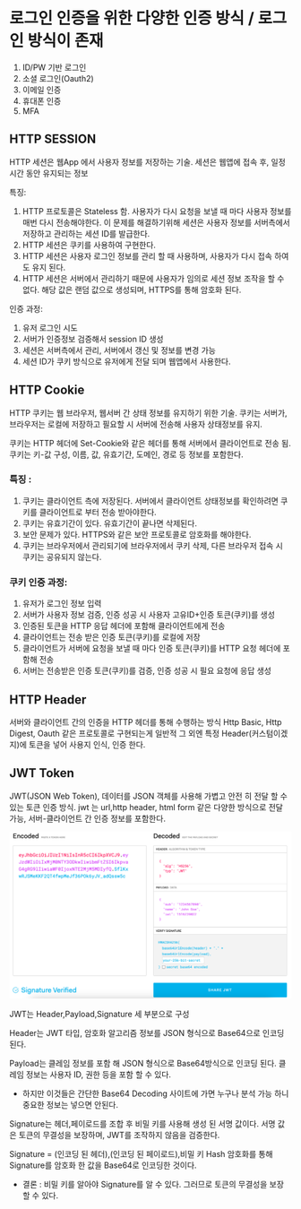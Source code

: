 # 로그인 인증을 위한 다양한 인증 방식 / 로그인 방식이 존재

1. ID/PW 기반 로그인
2. 소셜 로그인(Oauth2)
3. 이메일 인증
4. 휴대폰 인증
5. MFA


## HTTP SESSION

HTTP 세션은 웹App 에서 사용자 정보를 저장하는 기술.
세션은 웹앱에 접속 후, 일정 시간 동안 유지되는 정보

특징:
1. HTTP 프로토콜은 Stateless 함. 사용자가 다시 요청을 보낼 때 마다 사용자 정보를 매번 다시 전송해야한다. 이 문제를 해결하기위해 세션은 사용자 정보를 서버측에서 저장하고 관리하는 세션 ID를 발급한다.
2. HTTP 세션은 쿠키를 사용하여 구현한다.
3. HTTP 세션은 사용자 로그인 정보를 관리 할 때 사용하며, 사용자가 다시 접속 하여도 유지 된다.
4. HTTP 세션은 서버에서 관리하기 때문에 사용자가 임의로 세션 정보 조작을 할 수 없다. 해당 값은 랜덤 값으로 생성되며, HTTPS를 통해 암호화 된다.

인증 과정:
1. 유저 로그인 시도
2. 서버가 인증정보 검증해서 session ID 생성
3. 세션은 서버측에서 관리, 서버에서 갱신 및 정보를 변경 가능
4. 세션 ID가 쿠키 방식으로 유저에게 전달 되며 웹앱에서 사용한다.

## HTTP Cookie
HTTP 쿠키는 웹 브라우저, 웹서버 간 상태 정보를 유지하기 위한 기술.
쿠키는 서버가, 브라우저는 로컬에 저장하고 필요할 시 서버에 전송해 사용자 상태정보를 유지.

쿠키는 HTTP 헤더에 Set-Cookie와 같은 헤더를 통해 서버에서 클라이언트로 전송 됨.
쿠키는 키-값 구성, 이름, 값, 유효기간, 도메인, 경로 등 정보를 포함한다.

### 특징 : 
1. 쿠키는 클라이언트 측에 저장된다. 서버에서 클라이언트 상태정보를 확인하려면 쿠키를 클라이언트로 부터 전송 받아야한다.
2. 쿠키는 유효기간이 있다. 유효기간이 끝나면 삭제된다.
3. 보안 문제가 있다. HTTPS와 같은 보안 프로토콜로 암호화를 해야한다.
4. 쿠키는 브라우저에서 관리되기에 브라우저에서 쿠키 삭제, 다른 브라우저 접속 시 쿠키는 공유되지 않는다.

### 쿠키 인증 과정:
1. 유저가 로그인 정보 입력
2. 서버가 사용자 정보 검증, 인증 성공 시 사용자 고유ID+인증 토큰(쿠키)를 생성
3. 인증된 토큰을 HTTP 응답 헤더에 포함해 클라이언트에게 전송
4. 클라이언트는 전송 받은 인증 토큰(쿠키)를 로컬에 저장
5. 클라이언트가 서버에 요청을 보낼 때 마다 인증 토큰(쿠키)를 HTTP 요청 헤더에 포함해 전송
6. 서버는 전송받은 인증 토큰(쿠키)를 검증, 인증 성공 시 필요 요청에 응답 생성

## HTTP Header
서버와 클라이언트 간의 인증을 HTTP 헤더를 통해 수행하는 방식
Http Basic, Http Digest, Oauth 같은 프로토콜로 구현되는게 일반적
그 외엔 특정 Header(커스텀이겠지)에 토큰을 넣어 사용지 인식, 인증 한다.

## JWT Token
JWT(JSON Web Token), 데이터를 JSON 객체를 사용해 가볍고 안전 히 전달 할 수 있는 토큰 인증 방식.
jwt 는 url,http header, html form 같은 다양한 방식으로 전달 가능, 서버-클라이언트 간 인증 정보를 포함한다.

![Alt text](image.png)

JWT는 Header,Payload,Signature 세 부분으로 구성

Header는 JWT 타입, 암호화 알고리즘 정보를 JSON 형식으로 Base64으로 인코딩 된다.

Payload는 클레임 정보를 포함 해 JSON 형식으로 Base64방식으로 인코딩 된다.
클레임 정보는 사용자 ID, 권한 등을 포함 할 수 있다.

* 하지만 이것들은 간단한 Base64 Decoding 사이트에 가면 누구나 분석 가능 하니 중요한 정보는 넣으면 안된다.

Signature는 헤더,페이로드를 조합 후 비밀 키를 사용해 생성 된 서명 값이다.
서명 값은 토큰의 무결성을 보장하며, JWT를 조작하지 않음을 검증한다.

Signature = (인코딩 된 헤더),(인코딩 된 페이로드),비밀 키
Hash 암호화를 통해 Signature를 암호화 한 값을 Base64로 인코딩한 것이다.

* 결론 : 비밀 키를 알아야 Signature를 알 수 있다. 그러므로 토큰의 무결성을 보장 할 수 있다.




